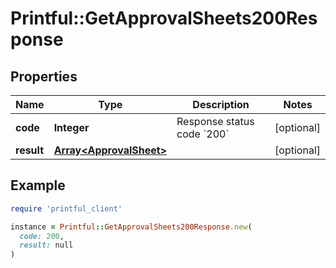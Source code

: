 # Printful::GetApprovalSheets200Response

## Properties

| Name | Type | Description | Notes |
| ---- | ---- | ----------- | ----- |
| **code** | **Integer** | Response status code &#x60;200&#x60; | [optional] |
| **result** | [**Array&lt;ApprovalSheet&gt;**](ApprovalSheet.md) |  | [optional] |

## Example

```ruby
require 'printful_client'

instance = Printful::GetApprovalSheets200Response.new(
  code: 200,
  result: null
)
```


